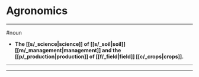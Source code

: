 # Agronomics
---
#noun
- **The [[s/_science|science]] of [[s/_soil|soil]] [[m/_management|management]] and the [[p/_production|production]] of [[f/_field|field]] [[c/_crops|crops]].**
---
---

